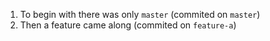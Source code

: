 1. To begin with there was only `master` (commited on `master`)
2. Then a feature came along (commited on `feature-a`)
